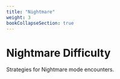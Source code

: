 ```yaml
---
title: "Nightmare"
weight: 3
bookCollapseSection: true
---
```


# Nightmare Difficulty

Strategies for Nightmare mode encounters.
